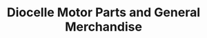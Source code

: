 ---
title: "Diocelle Motor Parts and General Merchandise"
url: /manila/diocelle-motor-parts-and-general-merchandise/
shop: Autoteile
---